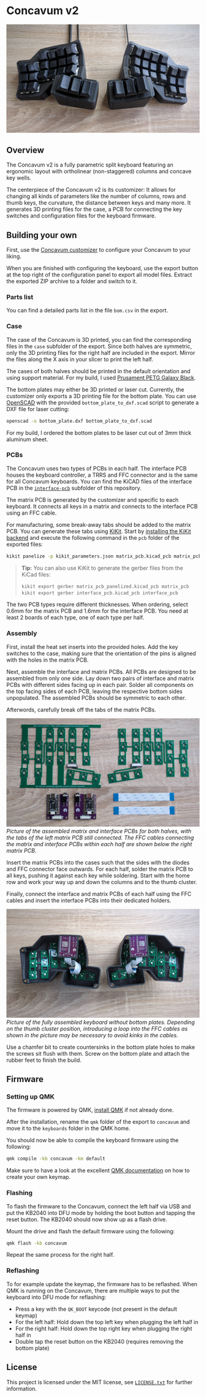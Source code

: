 # Concavum v2

![Concavum v2 image](img/concavum-v2.jpg)

## Overview

The Concavum v2 is a fully parametric split keyboard featuring an ergonomic layout with ortholinear (non-staggered) columns and concave key wells.

The centerpiece of the Concavum v2 is its customizer: It allows for changing all kinds of parameters like the number of columns, rows and thumb keys, the curvature, the distance between keys and many more.
It generates 3D printing files for the case, a PCB for connecting the key switches and configuration files for the keyboard firmware.

## Building your own

First, use the [Concavum customizer](https://github.com/julianschuler/concavum-customizer) to configure your Concavum to your liking.

When you are finished with configuring the keyboard, use the export button at the top right of the configuration panel to export all model files.
Extract the exported ZIP archive to a folder and switch to it.

### Parts list

You can find a detailed parts list in the file `bom.csv` in the export.

### Case

The case of the Concavum is 3D printed, you can find the corresponding files in the `case` subfolder of the export.
Since both halves are symmetric, only the 3D printing files for the right half are included in the export.
Mirror the files along the X axis in your slicer to print the left half.

The cases of both halves should be printed in the default orientation and using support material.
For my build, I used [Prusament PETG Galaxy Black](https://www.prusa3d.com/product/prusament-petg-prusa-galaxy-black-1kg/).

The bottom plates may either be 3D printed or laser cut.
Currently, the customizer only exports a 3D printing file for the bottom plate.
You can use [OpenSCAD](https://openscad.org/) with the provided `bottom_plate_to_dxf.scad` script to generate a DXF file for laser cutting:

```sh
openscad -o bottom_plate.dxf bottom_plate_to_dxf.scad
```

For my build, I ordered the bottom plates to be laser cut out of 3mm thick aluminum sheet.

### PCBs

The Concavum uses two types of PCBs in each half.
The interface PCB houses the keyboard controller, a TRRS and FFC connector and is the same for all Concavum keyboards.
You can find the KiCAD files of the interface PCB in the [`interface-pcb`](interface-pcb) subfolder of this repository.

The matrix PCB is generated by the customizer and specific to each keyboard.
It connects all keys in a matrix and connects to the interface PCB using an FFC cable.

For manufacturing, some break-away tabs should be added to the matrix PCB.
You can generate these tabs using [KiKit](https://yaqwsx.github.io/KiKit/latest/).
Start by [installing the KiKit backend](https://yaqwsx.github.io/KiKit/latest/installation/intro/) and execute the following command in the `pcb` folder of the exported files:

```sh
kikit panelize -p kikit_parameters.json matrix_pcb.kicad_pcb matrix_pcb_panelized.kicad_pcb
```

> **Tip:** You can also use KiKit to generate the gerber files from the KiCad files:
> ```sh
> kikit export gerber matrix_pcb_panelized.kicad_pcb matrix_pcb
> kikit export gerber interface_pcb.kicad_pcb interface_pcb
> ```

The two PCB types require different thicknesses.
When ordering, select 0.6mm for the matrix PCB and 1.6mm for the interface PCB.
You need at least 2 boards of each type, one of each type per half.

### Assembly

First, install the heat set inserts into the provided holes.
Add the key switches to the case, making sure that the orientation of the pins is aligned with the holes in the matrix PCB.

Next, assemble the interface and matrix PCBs.
All PCBs are designed to be assembled from only one side.
Lay down two pairs of interface and matrix PCBs with different sides facing up in each pair.
Solder all components on the top facing sides of each PCB, leaving the respective bottom sides unpopulated.
The assembled PCBs should be symmetric to each other.

Afterwords, carefully break off the tabs of the matrix PCBs.

![Assembled PCBs](img/concavum-v2-assembled-pcbs.jpg)
*Picture of the assembled matrix and interface PCBs for both halves, with the tabs of the left matrix PCB still connected. The FFC cables connecting the matrix and interface PCBs within each half are shown below the right matrix PCB.*

Insert the matrix PCBs into the cases such that the sides with the diodes and FFC connector face outwards.
For each half, solder the matrix PCB to all keys, pushing it against each key while soldering.
Start with the home row and work your way up and down the columns and to the thumb cluster.

Finally, connect the interface and matrix PCBs of each half using the FFC cables and insert the interface PCBs into their dedicated holders.

![Fully assembled keyboard](img/concavum-v2-fully-assembled.jpg)
*Picture of the fully assembled keyboard without bottom plates. Depending on the thumb cluster position, introducing a loop into the FFC cables as shown in the picture may be necessary to avoid kinks in the cables.*

Use a chamfer bit to create countersinks in the bottom plate holes to make the screws sit flush with them.
Screw on the bottom plate and attach the rubber feet to finish the build.

## Firmware

### Setting up QMK

The firmware is powered by QMK, [install QMK](https://docs.qmk.fm/#/newbs_getting_started) if not already done.

After the installation, rename the `qmk` folder of the export to `concavum` and move it to the `keyboards` folder in the QMK home.

You should now be able to compile the keyboard firmware using the following:

```sh
qmk compile -kb concavum -km default
```

Make sure to have a look at the excellent [QMK documentation](https://docs.qmk.fm/#/newbs_building_firmware) on how to create your own keymap.

### Flashing

To flash the firmware to the Concavum, connect the left half via USB and put the KB2040 into DFU mode by holding the boot button and tapping the reset button.
The KB2040 should now show up as a flash drive.

Mount the drive and flash the default firmware using the following:

```sh
qmk flash -kb concavum
```

Repeat the same process for the right half.

### Reflashing

To for example update the keymap, the firmware has to be reflashed.
When QMK is running on the Concavum, there are multiple ways to put the keyboard into DFU mode for reflashing:

- Press a key with the `QK_BOOT` keycode (not present in the default keymap)
- For the left half: Hold down the top left key when plugging the left half in
- For the right half: Hold down the top right key when plugging the right half in
- Double tap the reset button on the KB2040 (requires removing the bottom plate)

## License

This project is licensed under the MIT license, see [`LICENSE.txt`](../LICENSE.txt) for further information.
